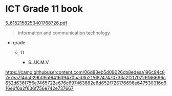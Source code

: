 # ICT Grade 11 book


[5_6152158253401768726.pdf](https://github.com/Theekshanahansamal2007/Theekshanahansamal2007/files/7656723/5_6152158253401768726.pdf)


>information and communication technology


- grade 

   - 11

      - S.J.K.M.V

https://camo.githubusercontent.com/06d83eb5d09026cb8edeaa196c94c87e7ea7f4da029b09a9f41639470bad3b21/68747470733a2f2f70726f66696c652d636f756e7465722e676c697463682e6d652f726176696e647530316d616e6f6a2f636f756e742e737667


